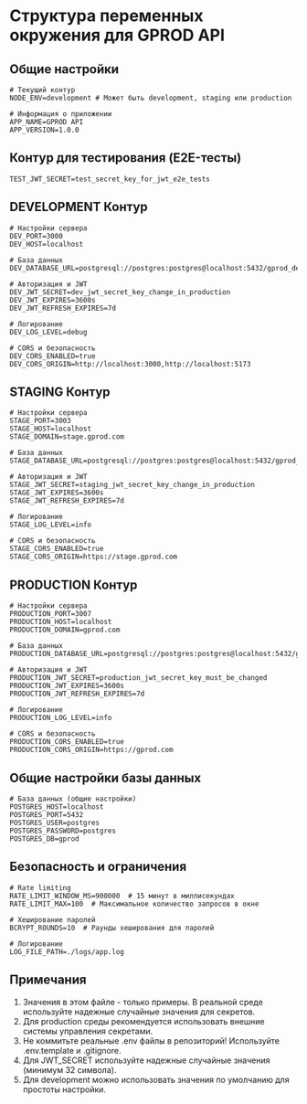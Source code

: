 # Структура переменных окружения для GPROD API

## Общие настройки

```
# Текущий контур
NODE_ENV=development # Может быть development, staging или production

# Информация о приложении
APP_NAME=GPROD API
APP_VERSION=1.0.0
```

## Контур для тестирования (E2E-тесты)

```
TEST_JWT_SECRET=test_secret_key_for_jwt_e2e_tests
```

## DEVELOPMENT Контур

```
# Настройки сервера
DEV_PORT=3000
DEV_HOST=localhost

# База данных
DEV_DATABASE_URL=postgresql://postgres:postgres@localhost:5432/gprod_dev

# Авторизация и JWT
DEV_JWT_SECRET=dev_jwt_secret_key_change_in_production
DEV_JWT_EXPIRES=3600s
DEV_JWT_REFRESH_EXPIRES=7d

# Логирование
DEV_LOG_LEVEL=debug

# CORS и безопасность
DEV_CORS_ENABLED=true
DEV_CORS_ORIGIN=http://localhost:3000,http://localhost:5173
```

## STAGING Контур

```
# Настройки сервера
STAGE_PORT=3003
STAGE_HOST=localhost
STAGE_DOMAIN=stage.gprod.com

# База данных
STAGE_DATABASE_URL=postgresql://postgres:postgres@localhost:5432/gprod_stage

# Авторизация и JWT
STAGE_JWT_SECRET=staging_jwt_secret_key_change_in_production
STAGE_JWT_EXPIRES=3600s
STAGE_JWT_REFRESH_EXPIRES=7d

# Логирование
STAGE_LOG_LEVEL=info

# CORS и безопасность
STAGE_CORS_ENABLED=true
STAGE_CORS_ORIGIN=https://stage.gprod.com
```

## PRODUCTION Контур

```
# Настройки сервера
PRODUCTION_PORT=3007
PRODUCTION_HOST=localhost
PRODUCTION_DOMAIN=gprod.com

# База данных
PRODUCTION_DATABASE_URL=postgresql://postgres:postgres@localhost:5432/gprod_prod

# Авторизация и JWT
PRODUCTION_JWT_SECRET=production_jwt_secret_key_must_be_changed
PRODUCTION_JWT_EXPIRES=3600s
PRODUCTION_JWT_REFRESH_EXPIRES=7d

# Логирование
PRODUCTION_LOG_LEVEL=info

# CORS и безопасность
PRODUCTION_CORS_ENABLED=true
PRODUCTION_CORS_ORIGIN=https://gprod.com
```

## Общие настройки базы данных

```
# База данных (общие настройки)
POSTGRES_HOST=localhost
POSTGRES_PORT=5432
POSTGRES_USER=postgres
POSTGRES_PASSWORD=postgres
POSTGRES_DB=gprod
```

## Безопасность и ограничения

```
# Rate limiting
RATE_LIMIT_WINDOW_MS=900000  # 15 минут в миллисекундах
RATE_LIMIT_MAX=100  # Максимальное количество запросов в окне

# Хеширование паролей
BCRYPT_ROUNDS=10  # Раунды хеширования для паролей

# Логирование
LOG_FILE_PATH=./logs/app.log
```

## Примечания

1. Значения в этом файле - только примеры. В реальной среде используйте надежные случайные значения для секретов.
2. Для production среды рекомендуется использовать внешние системы управления секретами.
3. Не коммитьте реальные .env файлы в репозиторий! Используйте .env.template и .gitignore.
4. Для JWT_SECRET используйте надежные случайные значения (минимум 32 символа).
5. Для development можно использовать значения по умолчанию для простоты настройки. 